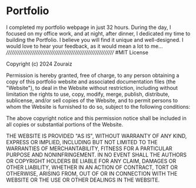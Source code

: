 # Portfolio
I completed my portfolio webpage in just 32 hours. During the day, I focused on my office work, and at night, after dinner, I dedicated my time to building the Portfolio. I believe you will find it unique and well-designed. I would love to hear your feedback, as it would mean a lot to me...
*//////////////////////////////////////////////////////////*
#MIT License

Copyright (c) 2024
Zouraiz

Permission is hereby granted, free of charge, to any person obtaining a copy
of this portfolio website and associated documentation files (the "Website"), to deal
in the Website without restriction, including without limitation the rights
to use, copy, modify, merge, publish, distribute, sublicense, and/or sell
copies of the Website, and to permit persons to whom the Website is
furnished to do so, subject to the following conditions:

The above copyright notice and this permission notice shall be included in all
copies or substantial portions of the Website.

THE WEBSITE IS PROVIDED "AS IS", WITHOUT WARRANTY OF ANY KIND, EXPRESS OR
IMPLIED, INCLUDING BUT NOT LIMITED TO THE WARRANTIES OF MERCHANTABILITY,
FITNESS FOR A PARTICULAR PURPOSE AND NONINFRINGEMENT. IN NO EVENT SHALL THE
AUTHORS OR COPYRIGHT HOLDERS BE LIABLE FOR ANY CLAIM, DAMAGES OR OTHER
LIABILITY, WHETHER IN AN ACTION OF CONTRACT, TORT OR OTHERWISE, ARISING FROM,
OUT OF OR IN CONNECTION WITH THE WEBSITE OR THE USE OR OTHER DEALINGS IN THE
WEBSITE.

